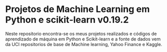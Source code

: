 # Projetos de Machine Learning em Python e scikit-learn v0.19.2

Neste repositorio encontra-se os meus projetos realizados e códigos de aprendizado de máquina em Python e Scikit-learn e a fonte de dados vem da UCI repositorios de base de Machine learning, Yahoo Finance e Kaggle.

